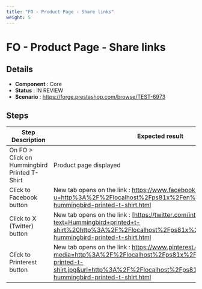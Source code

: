 ```yaml
---
title: "FO - Product Page - Share links"
weight: 5
---
```


# FO - Product Page - Share links
## Details
* **Component** : Core
* **Status** : IN REVIEW
* **Scenario** : https://forge.prestashop.com/browse/TEST-6973

## Steps
| Step Description | Expected result |
| ----- | ----- |
| On FO > Click on Hummingbird Printed T-Shirt | Product page displayed |
| Click to Facebook button | New tab opens on the link : https://www.facebook.com/sharer.php?u=http%3A%2F%2Flocalhost%2Fps81x%2Fen%2Fmen%2F1-hummingbird-printed-t-shirt.html |
| Click to X (Twitter) button | New tab opens on the link : [https://twitter.com/intent/tweet?text=Hummingbird+printed+t-shirt%20http%3A%2F%2Flocalhost%2Fps81x%2Fen%2Fmen%2F1-hummingbird-printed-t-shirt.html|https://www.facebook.com/sharer.php?u=http%3A%2F%2Flocalhost%2Fps81x%2Fen%2Fmen%2F1-hummingbird-printed-t-shirt.html] |
| Click to Printerest button | New tab opens on the link : https://www.pinterest.com/pin/create/button/?media=http%3A%2F%2Flocalhost%2Fps81x%2F1%2Fhummingbird-printed-t-shirt.jpg&url=http%3A%2F%2Flocalhost%2Fps81x%2Fen%2Fmen%2F1-hummingbird-printed-t-shirt.html |

